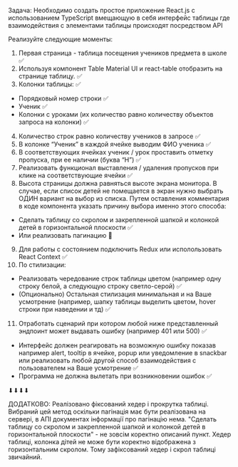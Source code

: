 Задача:
Необходимо создать простое приложение React.js с использованием TypeScript вмещающую в себя интерфейс таблицы где взаимодействия с элементами таблицы происходят посредством API

Реализуйте следующие моменты: 
1. Первая страница - таблица посещения учеников предмета в школе ✅
2. Используя компонент Table Material UI и react-table отобразить на странице таблицу. ✅
3. Колонки таблицы: ✅
  - Порядковый номер строки ✅
  - Ученик ✅
  - Колонки с уроками (их количество равно количеству объектов запроса на колонки) ✅
4. Количество строк равно количеству учеников в запросе ✅
5. В колонке “Ученик” в каждой ячейке выводим ФИО ученика ✅
6. В соответствующих ячейках ученик / урок проставить отметку пропуска, при ее наличии (буква “Н”) ✅
7. Реализовать функционал выставления / удаления пропусков при клике на соответствующие ячейки ✅
8. Высота страницы должна равняться высоте экрана монитора. В случае, если список детей не помещается в экран нужно выбрать ОДИН вариант на выбор из списка. Путем оставления комментария в коде компонента указать причину выбора именно этого способа:
  - Сделать таблицу со скролом и закрепленной шапкой и колонкой детей в горизонтальной плоскости ✅
  - Или реализовать пагинацию 🛑
9. Для работы с состоянием подключить Redux или исполользовать React Context ✅
10. По стилизации:
  - Реализовать чередование строк таблицы цветом (например одну строку белой, а следующую строку светло-серой) ✅
  - (Опционально) Остальная стилизация минимальная и на Ваше усмотрение (например, шапку таблицы выделить цветом, hover строки при наведении и тд) ✅
11. Отработать сценарий при котором любой ниже представленный эндпоинт может выдавать ошибку (например 401 или 500) ✅
  - Интерфейс должен реагировать на возможную ошибку показав например alert, tooltip в ячейке, popup или уведомление в snackbar или реализовать любой другой способ взаимодействия с пользователем на Ваше усмотрение ✅
  - Программа не должна вылетать при возникновении ошибок ✅
   

⬇⬇⬇⬇

ДОДАТКОВО: Реалізовано фіксований хедер і прокрутка таблиці. Вибраний цей метод оскільки пагінація має бути реалізована на сервері, в АПІ документах інформації про пагінацію нема. "Сделать таблицу со скролом и закрепленной шапкой и колонкой детей в горизонтальной плоскости" - не зовсім коректно описаний пункт. Хедер таблиці, колонка дітей не може бути коректно відображена з горизонтальним скролом. Тому зафіксований хедер і скрол таблиці звичайний.
